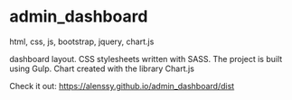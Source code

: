 # admin_dashboard
html, css, js, bootstrap, jquery, chart.js

dashboard layout. CSS stylesheets written with SASS. The project is built using Gulp. 
Chart created with the library Chart.js

Check it out:  https://alenssy.github.io/admin_dashboard/dist
